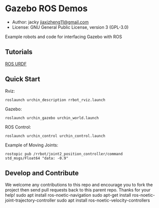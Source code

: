 # Gazebo ROS Demos

* Author: jacky <jiaxizheng11@gmail.com>
* License: GNU General Public License, version 3 (GPL-3.0)

Example robots and code for interfacing Gazebo with ROS

## Tutorials

[ROS URDF](http://gazebosim.org/tutorials/?tut=ros_urdf)

## Quick Start

Rviz:

    roslaunch urchin_description rrbot_rviz.launch

Gazebo:

    roslaunch urchin_gazebo urchin_world.launch

ROS Control:

    roslaunch urchin_control urchin_control.launch

Example of Moving Joints:

    rostopic pub /rrbot/joint2_position_controller/command std_msgs/Float64 "data: -0.9"

## Develop and Contribute

We welcome any contributions to this repo and encourage you to fork the project then send pull requests back to this parent repo. Thanks for your help!
sudo apt install ros-noetic-navigation
sudo apt-get install ros-noetic-joint-trajectory-controller
sudo apt install ros-noetic-velocity-controllers
